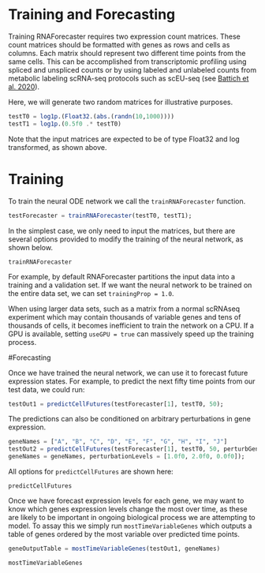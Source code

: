 # Training and Forecasting

Training RNAForecaster requires two expression count matrices. These count matrices should
be formatted with genes  as rows and cells as columns. Each matrix should represent
two different time points from the same cells. This can be accomplished from
transcriptomic profiling using spliced and unspliced counts
or by using labeled and unlabeled counts from metabolic labeling scRNA-seq
protocols such as scEU-seq (see [Battich et al. 2020](https://doi.org/10.1126/science.aax3072)).

Here, we will generate two random matrices for illustrative purposes.

```julia
testT0 = log1p.(Float32.(abs.(randn(10,1000))))
testT1 = log1p.(0.5f0 .* testT0)
```
Note that the input matrices are expected to be of type Float32 and log transformed,
as shown above.

# Training

To train the neural ODE network we call the `trainRNAForecaster` function.

```julia
testForecaster = trainRNAForecaster(testT0, testT1);
```

In the simplest case, we only need to input the matrices, but there are several options
provided to modify the training of the neural network, as shown below.
```@docs
trainRNAForecaster
```

For example, by default RNAForecaster partitions the input data into a training
and a validation set. If we want the neural network to be trained on the entire data
set, we can set `trainingProp = 1.0`.

When using larger data sets, such as a matrix from a normal scRNAseq experiment which
may contain thousands of variable genes and tens of thousands of cells, it becomes
inefficient to train the network on a CPU. If a GPU is available, setting
`useGPU = true` can massively speed up the training process.

#Forecasting

Once we have trained the neural network, we can use it to forecast future expression
states. For example, to predict the next fifty time points from our test data,
we could run:

```julia
testOut1 = predictCellFutures(testForecaster[1], testT0, 50);
```

The predictions can also be conditioned on arbitrary perturbations in gene expression.
```julia
geneNames = ["A", "B", "C", "D", "E", "F", "G", "H", "I", "J"]
testOut2 = predictCellFutures(testForecaster[1], testT0, 50, perturbGenes = ["A", "B", "F"],
geneNames = geneNames, perturbationLevels = [1.0f0, 2.0f0, 0.0f0]);
```


All options for `predictCellFutures` are shown here:
```@docs
predictCellFutures
```

Once we have forecast expression levels for each gene, we may want to know which
genes expression levels change the most over time, as these are likely to be important
in ongoing biological process we are attempting to model.
To assay this we simply run `mostTimeVariableGenes` which outputs a table of genes
ordered by the most variable over predicted time points.

```julia
geneOutputTable = mostTimeVariableGenes(testOut1, geneNames)
```

```@docs
mostTimeVariableGenes
```
